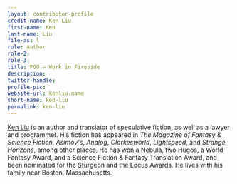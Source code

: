 ```yaml
---
layout: contributor-profile
credit-name: Ken Liu
first-name: Ken
last-name: Liu
file-as: l
role: Author
role-2:
role-3:
title: FOO — Work in Fireside
description: 
twitter-handle:
profile-pic:
website-url: kenliu.name
short-name: ken-liu
permalink: ken-liu
---
```


[Ken Liu](kenliu.name) is an author and translator of speculative fiction, as well as a lawyer and programmer. His fiction has appeared in _The Magazine of Fantasy & Science Fiction_, _Asimov's_, _Analog_, _Clarkesworld_, _Lightspeed_, and _Strange Horizons_, among other places. He has won a Nebula, two Hugos, a World Fantasy Award, and a Science Fiction & Fantasy Translation Award, and been nominated for the Sturgeon and the Locus Awards. He lives with his family near Boston, Massachusetts.
